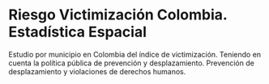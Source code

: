 # Riesgo Victimización Colombia. Estadística Espacial
Estudio por municipio en Colombia del índice de victimización. Teniendo en cuenta la política pública de prevención y desplazamiento. Prevención de desplazamiento y violaciones de derechos humanos.
